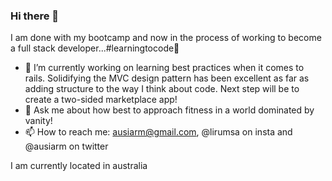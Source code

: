 ### Hi there 👋

I am done with my bootcamp and now in the process of working to become a full stack developer...#learningtocode🦾

- 🔭 I’m currently working on learning best practices when it comes to rails. Solidifying the MVC design pattern has been excellent as far as adding structure to the way I think about code. Next step will be to create a two-sided marketplace app!
- 💬 Ask me about how best to approach fitness in a world dominated by vanity!
- 📫 How to reach me: ausiarm@gmail.com, @lirumsa on insta and @ausiarm on twitter

<!--
**Ausiarm/ausiarm** is a ✨ _special_ ✨ repository because its `README.md` (this file) appears on your GitHub profile.

Here are some ideas to get you started:


- 🌱 I’m currently learning ...
- 👯 I’m looking to collaborate on ...
- 🤔 I’m looking for help with ...


- 😄 Pronouns: ...
- ⚡ Fun fact: ...
-->
I am currently located in australia
